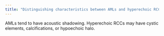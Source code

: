 ```yaml
---
title: "Distinguishing characteristics between AMLs and hyperechoic RCCs?"
---
```

AMLs tend to have acoustic shadowing. Hyperechoic RCCs may have cystic elements, calcifications, or hypoechoic halo.

